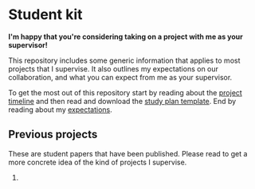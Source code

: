 # Student kit

**I'm happy that you're considering taking on a project with me as your supervisor!**

This repository includes some generic information that applies to most projects that I supervise. It also outlines my expectations on our collaboration, and what you can expect from me as your supervisor. 

To get the most out of this repository start by reading about the [project timeline](project-timeline.md) and then read and download the [study plan template](study-plan.md). End by reading about my [expectations](expectations.md). 

## Previous projects

These are student papers that have been published. Please read to get a more concrete idea of the kind of projects I supervise.

1. 
